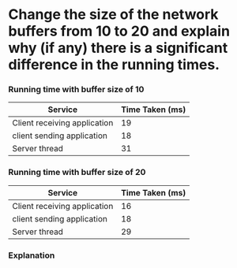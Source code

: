 # Change the size of the network buffers from 10 to 20 and explain why (if any) there is a significant difference in the running times.

### Running time with buffer size of 10

| Service                      | Time Taken (ms) |
| ---------------------------- | --------------- |
| Client receiving application | 19              |
| client sending application   | 18              |
| Server thread                | 31              |

### Running time with buffer size of 20

| Service                      | Time Taken (ms) |
| ---------------------------- | --------------- |
| Client receiving application | 16              |
| client sending application   | 18              |
| Server thread                | 29              |

### Explanation
